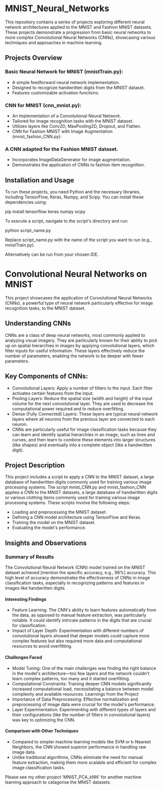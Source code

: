 # MNIST_Neural_Networks

This repository contains a series of projects exploring different neural network architectures applied to the MNIST and Fashion MNIST datasets. These projects demonstrate a progression from basic neural networks to more complex Convolutional Neural Networks (CNNs), showcasing various techniques and approaches in machine learning.

## Projects Overview

### Basic Neural Network for MNIST (mnistTrain.py):
- A simple feedforward neural network implementation.
- Designed to recognize handwritten digits from the MNIST dataset.
- Features customizable activation functions.

### CNN for MNIST (cnn_mnist.py):
- An implementation of a Convolutional Neural Network.
- Tailored for image recognition tasks with the MNIST dataset.
- Utilizes layers like Conv2D, MaxPooling2D, Dropout, and Flatten.
- CNN for Fashion MNIST with Image Augmentation (mnist_fashion_CNN.py):

### A CNN adapted for the Fashion MNIST dataset.
- Incorporates ImageDataGenerator for image augmentation.
- Demonstrates the application of CNNs to fashion item recognition.

## Installation and Usage
To run these projects, you need Python and the necessary libraries, including TensorFlow, Keras, Numpy, and Scipy. You can install these dependencies using:

pip install tensorflow keras numpy scipy

To execute a script, navigate to the script's directory and run:

python script_name.py

Replace script_name.py with the name of the script you want to run (e.g., mnistTrain.py).

Alternatively can be run from your chosen IDE. 


# Convolutional Neural Networks on MNIST
This project showcases the application of Convolutional Neural Networks (CNNs), a powerful type of neural network particularly effective for image recognition tasks, to the MNIST dataset.

## Understanding CNNs
CNNs are a class of deep neural networks, most commonly applied to analyzing visual imagery. They are particularly known for their ability to pick up on spatial hierarchies in images by applying convolutional layers, which filter inputs for useful information. These layers effectively reduce the number of parameters, enabling the network to be deeper with fewer parameters.

## Key Components of CNNs:
- Convolutional Layers: Apply a number of filters to the input. Each filter activates certain features from the input.
- Pooling Layers: Reduce the spatial size (width and height) of the input volume for the next convolutional layer. They are used to decrease the computational power required and to reduce overfitting.
- Dense (Fully Connected) Layers: These layers are typical neural network layers where all neurons from the previous layer are connected to each neuron.
- CNNs are particularly useful for image classification tasks because they can learn and identify spatial hierarchies in an image, such as lines and curves, and then learn to combine these elements into larger structures (like shapes) and eventually into a complete object (like a handwritten digit).

## Project Description
This project includes a script to apply a CNN to the MNIST dataset, a large database of handwritten digits commonly used for training various image processing systems. The script mnist_CNN.py and mnist_fashion_CNN applies a CNN to the MNIST datasets, a large database of handwritten digits or various clothing items commonly used for training various image processing systems. These scripts involve the following steps:

- Loading and preprocessing the MNIST dataset.
- Defining a CNN model architecture using TensorFlow and Keras.
- Training the model on the MNIST dataset.
- Evaluating the model's performance.

## Insights and Observations
### Summary of Results
The Convolutional Neural Network (CNN) model trained on the MNIST dataset achieved [mention the specific accuracy, e.g., 98%] accuracy. This high level of accuracy demonstrates the effectiveness of CNNs in image classification tasks, especially in recognizing patterns and features in images like handwritten digits.

#### Interesting Findings
- Feature Learning: The CNN's ability to learn features automatically from the data, as opposed to manual feature extraction, was particularly notable. It could identify intricate patterns in the digits that are crucial for classification.
- Impact of Layer Depth: Experimentation with different numbers of convolutional layers showed that deeper models could capture more complex features but also required more data and computational resources to avoid overfitting.
#### Challenges Faced
- Model Tuning: One of the main challenges was finding the right balance in the model's architecture—too few layers and the network couldn't learn complex patterns, too many and it started overfitting.
- Computational Constraints: Training deeper CNN models significantly increased computational load, necessitating a balance between model complexity and available resources.
Learnings from the Project
- Importance of Data Preprocessing: Effective normalization and preprocessing of image data were crucial for the model's performance.
- Layer Experimentation: Experimenting with different types of layers and their configurations (like the number of filters in convolutional layers) was key to optimizing the CNN.

#### Comparison with Other Techniques
- Compared to simpler machine learning models like SVM or k-Nearest Neighbors, the CNN showed superior performance in handling raw image data.
- Unlike traditional algorithms, CNNs eliminate the need for manual feature extraction, making them more scalable and efficient for complex image classification tasks.

Please see my other project 'MNIST_PCA_kNN' for another machine learning approach to catagorise the MNIST datasets.
